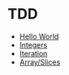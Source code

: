 # TDD

* [Hello World](./hello-world/)
* [Integers](./integers/)
* [Iteration](./iteration/)
* [Array/Slices](./arrays/)